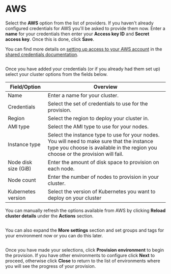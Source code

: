# AWS

Select the **AWS** option from the list of providers. If you haven't already configured credentials for AWS you'll be asked to provide them now. Enter a **name** for your credentials then enter your **Access key ID** and **Secret access key**. Once this is done, click **Save**.


You can find more details on [setting up access to your AWS account](../../../settings/credentials/eks.md) in the [shared credentials documentation](../../../settings/credentials/).


<figure><img src="../../../../.gitbook/assets/2.21.2-kaas-create-aws-creds.png" alt=""><figcaption></figcaption></figure>

Once you have added your credentials (or if you already had them set up) select your cluster options from the fields below.

| Field/Option         | Overview                                                                                                                                                                       |
| -------------------- | ------------------------------------------------------------------------------------------------------------------------------------------------------------------------------ |
| Name                 | Enter a name for your cluster.                                                                                                                                                 |
| Credentials          | Select the set of credentials to use for the provision.                                                                                                                        |
| Region               | Select the region to deploy your cluster in.                                                                                                                                   |
| AMI type             | Select the AMI type to use for your nodes.                                                                                                                                     |
| Instance type        | Select the instance type to use for your nodes. You will need to make sure that the instance type you choose is available in the region you choose or the provision will fail. |
| Node disk size (GiB) | Enter the amount of disk space to provision on each node.                                                                                                                      |
| Node count           | Enter the number of nodes to provision in your cluster.                                                                                                                        |
| Kubernetes version   | Select the version of Kubernetes you want to deploy on your cluster                                                                                                            |


You can manually refresh the options available from AWS by clicking **Reload cluster details** under the **Actions** section.


<figure><img src="../../../../.gitbook/assets/2.15-kaas-provision-eks.png" alt=""><figcaption></figcaption></figure>

You can also expand the **More settings** section and set groups and tags for your environment now or you can do this later.

<figure><img src="../../../../.gitbook/assets/2.15-kaas-provision-moresettings.png" alt=""><figcaption></figcaption></figure>

Once you have made your selections, click **Provision environment** to begin the provision. If you have other environments to configure click **Next** to proceed, otherwise click **Close** to return to the list of environments where you will see the progress of your provision.

